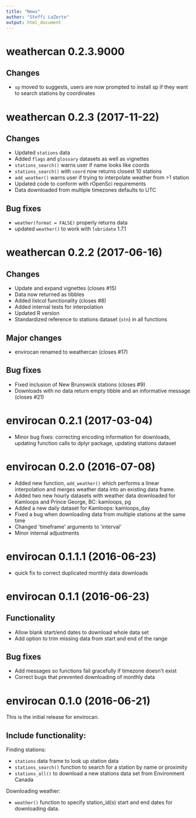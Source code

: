 ```yaml
---
title: "News"
author: "Steffi LaZerte"
output: html_document
---
```


# weathercan 0.2.3.9000

## Changes
- `sp` moved to suggests, users are now prompted to install sp if they want to search stations by coordinates


# weathercan 0.2.3 (2017-11-22)

## Changes
- Updated `stations` data
- Added `flags` and `glossary` datasets as well as vignettes
- `stations_search()` warns user if name looks like coords
- `stations_search()` with `coord` now returns closest 10 stations
- `add_weather()` warns user if trying to interpolate weather from >1 station
- Updated code to conform with rOpenSci requirements
- Data downloaded from multiple timezones defaults to UTC

## Bug fixes
- `weather(format = FALSE)` properly returns data
- updated `weather()` to work with `lubridate` 1.7.1

# weathercan 0.2.2 (2017-06-16)

## Changes
- Update and expand vignettes (closes #15)
- Data now returned as tibbles
- Added listcol functionality (closes #8)
- Added internal tests for interpolation
- Updated R version
- Standardized reference to stations dataset (`stn`) in all functions

## Major changes
- envirocan renamed to weathercan (closes #17)

## Bug fixes
- Fixed inclusion of New Brunswick stations (closes #9)
- Downloads with no data return empty tibble and an informative message (closes #21)


# envirocan 0.2.1 (2017-03-04)
- Minor bug fixes: correcting encoding information for downloads, updating function calls to dplyr package, updating stations dataset

# envirocan 0.2.0 (2016-07-08)

- Added new function, `add_weather()` which performs a linear interpolation and merges weather data into an existing data frame.
- Added two new hourly datasets with weather data downloaded for Kamloops and Prince George, BC: kamloops, pg
- Added a new daily dataset for Kamloops: kamloops_day
- Fixed a bug when downloading data from multiple stations at the same time
- Changed 'timeframe' arguments to 'interval'
- Minor internal adjustments


# envirocan 0.1.1.1 (2016-06-23)

- quick fix to correct duplicated monthly data downloads


# envirocan 0.1.1 (2016-06-23)

## Functionality
- Allow blank start/end dates to download whole data set
- Add option to trim missing data from start and end of the range

## Bug fixes
- Add messages so functions fail gracefully if timezone doesn't exist
- Correct bugs that prevented downloading of monthly data


# envirocan 0.1.0 (2016-06-21)

This is the initial release for envirocan.

## Include functionality:

Finding stations:

- `stations` data frame to look up station data
- `stations_search()` function to search for a station by name or proximity
- `stations_all()` to download a new stations data set from Environment Canada

Downloading weather:

- `weather()` function to specify station_id(s) start and end dates for downloading data.

